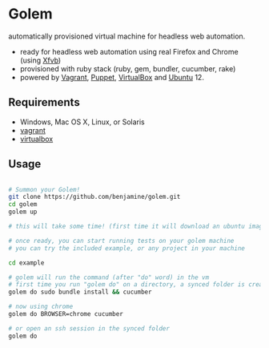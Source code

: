 Golem
=====

automatically provisioned virtual machine for headless web automation.

- ready for headless web automation using real Firefox and Chrome (using [Xfvb](http://en.wikipedia.org/wiki/Xvfb))
- provisioned with ruby stack (ruby, gem, bundler, cucumber, rake)
- powered by [Vagrant](http://www.vagrantup.com/), [Puppet](https://puppetlabs.com/), [VirtualBox](http://www.virtualbox.org/) and [Ubuntu](http://www.ubuntu.com/) 12.

Requirements
--------

- Windows, Mac OS X, Linux, or Solaris
- [vagrant](http://www.vagrantup.com/)
- [virtualbox](http://www.virtualbox.org/)

Usage
-----

``` sh

# Summon your Golem!
git clone https://github.com/benjamine/golem.git
cd golem
golem up

# this will take some time! (first time it will download an ubuntu image and provision it with all the required software)

# once ready, you can start running tests on your golem machine
# you can try the included example, or any project in your machine

cd example

# golem will run the command (after "do" word) in the vm
# first time you run "golem do" on a directory, a synced folder is created to mirror cwd on guest vm, then commands are executed in that guest folder
golem do sudo bundle install && cucumber

# now using chrome
golem do BROWSER=chrome cucumber

# or open an ssh session in the synced folder
golem do

```